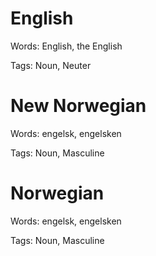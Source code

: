 English
=======

Words: English, the English

Tags: Noun, Neuter



New Norwegian
=============

Words: engelsk, engelsken

Tags: Noun, Masculine



Norwegian
=========

Words: engelsk, engelsken

Tags: Noun, Masculine
